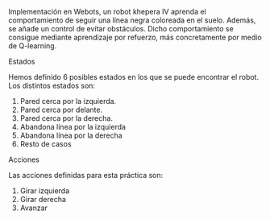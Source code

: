 Implementación en Webots, un robot khepera IV aprenda el comportamiento de seguir una línea negra coloreada en el suelo. Además, se añade un control de evitar obstáculos.
Dicho comportamiento se consigue mediante aprendizaje por refuerzo, más concretamente por medio de Q-learning.

Estados

Hemos definido 6 posibles estados en los que se puede encontrar el robot. Los distintos estados son:
1. Pared cerca por la izquierda.
2. Pared cerca por delante.
3. Pared cerca por la derecha.
4. Abandona línea por la izquierda
5. Abandona línea por la derecha
6. Resto de casos

Acciones

Las acciones definidas para esta práctica son:
1. Girar izquierda
2. Girar derecha
3. Avanzar
